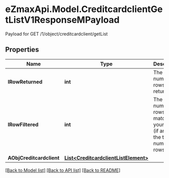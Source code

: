 # eZmaxApi.Model.CreditcardclientGetListV1ResponseMPayload
Payload for GET /1/object/creditcardclient/getList

## Properties

Name | Type | Description | Notes
------------ | ------------- | ------------- | -------------
**IRowReturned** | **int** | The number of rows returned | 
**IRowFiltered** | **int** | The number of rows matching your filters (if any) or the total number of rows | 
**AObjCreditcardclient** | [**List&lt;CreditcardclientListElement&gt;**](CreditcardclientListElement.md) |  | 

[[Back to Model list]](../README.md#documentation-for-models) [[Back to API list]](../README.md#documentation-for-api-endpoints) [[Back to README]](../README.md)


